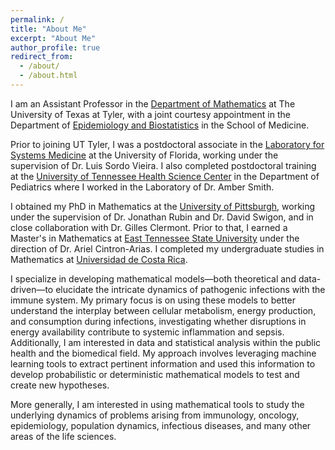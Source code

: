 ```yaml
---
permalink: /
title: "About Me"
excerpt: "About Me"
author_profile: true
redirect_from: 
  - /about/
  - /about.html
---
```

<!---![mypic](https://ivanrazu.github.io/images/profile_pic.png)---> 

I am an Assistant Professor in the [Department of Mathematics](https://www.uttyler.edu/academics/colleges-schools/arts-sciences/departments/mathematics/faculty/) at The University of Texas at Tyler, with a joint courtesy appointment in the Department of [Epidemiology and Biostatistics](https://www.uttyler.edu/academics/colleges-schools/medicine/departments/epidemiology-and-biostatistics/) in the School of Medicine.

Prior to joining UT Tyler, I was a postdoctoral associate in the [Laboratory for Systems Medicine](https://systemsmedicine.pulmonary.medicine.ufl.edu/)
 at the University of Florida, working under the supervision of Dr. Luis Sordo Vieira. I also completed postdoctoral training at the [University of Tennessee Health Science Center](https://www.uthsc.edu/) in the Department of Pediatrics where I worked in the Laboratory of Dr. Amber Smith. 

I obtained my PhD in Mathematics at the [University of Pittsburgh](https://www.mathematics.pitt.edu/), working under the supervision of Dr. Jonathan Rubin and Dr. David Swigon, and in close collaboration with Dr. Gilles Clermont. Prior to that, I earned a Master's in Mathematics at [East Tennessee State University](http://www.etsu.edu/ehome/) under the direction of Dr. Ariel Cintron-Arias. I completed my undergraduate studies in Mathematics at [Universidad de Costa Rica](https://www.ucr.ac.cr/).
 
I specialize in developing mathematical models—both theoretical and data-driven—to elucidate the intricate dynamics of pathogenic infections with the immune system. My primary focus is on using these models to better understand the interplay between cellular metabolism, energy production, and consumption during infections, investigating whether disruptions in energy availability contribute to systemic inflammation and sepsis. Additionally, I am interested in data and statistical analysis within the public health and the biomedical field. My approach involves leveraging machine learning tools to extract pertinent information and used this information to develop probabilistic or deterministic mathematical models to test and create new hypotheses. 

More generally, I am interested in using mathematical tools to study the underlying dynamics of problems arising from immunology, oncology, epidemiology, population dynamics, infectious diseases, and many other areas of the life sciences. 








